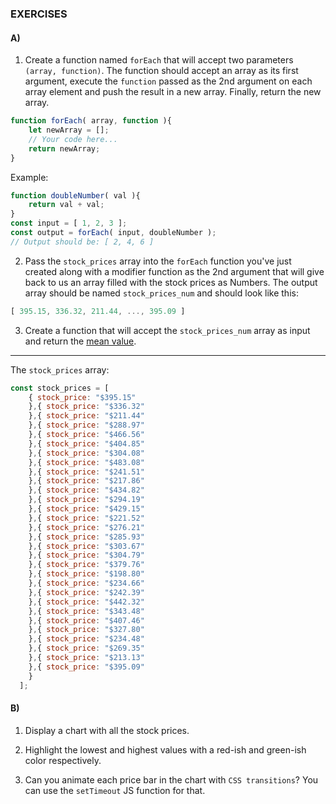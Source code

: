 ### EXERCISES

#### A)

1) Create a function named `forEach` that will accept two parameters `(array, function)`. The function should accept an array as its first argument, execute the `function` passed as the 2nd argument on each array element and push the result in a new array. Finally, return the new array.

```js
function forEach( array, function ){
    let newArray = [];
    // Your code here...
    return newArray;
}
```

Example:

```js
function doubleNumber( val ){
    return val + val;
}
const input = [ 1, 2, 3 ];
const output = forEach( input, doubleNumber );
// Output should be: [ 2, 4, 6 ]
```

2) Pass the `stock_prices` array into the `forEach` function you've just created along with a modifier function as the 2nd argument that will give back to us an array filled with the stock prices as Numbers. The output array should be named `stock_prices_num` and should look like this:

```js
[ 395.15, 336.32, 211.44, ..., 395.09 ]
```

3) Create a function that will accept the `stock_prices_num` array as input and return the [mean value](https://www.mathsisfun.com/mean.html).

---

The `stock_prices` array:

```js
const stock_prices = [
    { stock_price: "$395.15" 
    },{ stock_price: "$336.32"
    },{ stock_price: "$211.44"
    },{ stock_price: "$288.97"
    },{ stock_price: "$466.56"
    },{ stock_price: "$404.85"
    },{ stock_price: "$304.08"
    },{ stock_price: "$483.08"
    },{ stock_price: "$241.51"
    },{ stock_price: "$217.86"
    },{ stock_price: "$434.82"
    },{ stock_price: "$294.19"
    },{ stock_price: "$429.15"
    },{ stock_price: "$221.52"
    },{ stock_price: "$276.21"
    },{ stock_price: "$285.93"
    },{ stock_price: "$303.67"
    },{ stock_price: "$304.79"
    },{ stock_price: "$379.76"
    },{ stock_price: "$198.80"
    },{ stock_price: "$234.66"
    },{ stock_price: "$242.39"
    },{ stock_price: "$442.32"
    },{ stock_price: "$343.48"
    },{ stock_price: "$407.46"
    },{ stock_price: "$327.80"
    },{ stock_price: "$234.48"
    },{ stock_price: "$269.35"
    },{ stock_price: "$213.13"
    },{ stock_price: "$395.09"
    }
  ];
```

#### B)

1) Display a chart with all the stock prices.

2) Highlight the lowest and highest values with a red-ish and green-ish color respectively.

3) Can you animate each price bar in the chart with `CSS transitions`? You can use the `setTimeout` JS function for that.
